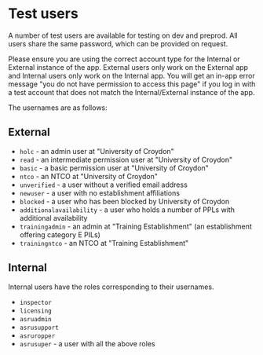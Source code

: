 # Test users

A number of test users are available for testing on dev and preprod. All users share the same password, which can be provided on request.

Please ensure you are using the correct account type for the Internal or External instance of the app. External users only work on the External app and Internal users only work on the Internal app. You will get an in-app error message "you do not have permission to access this page" if you log in with a test account that does not match the Internal/External instance of the app.

The usernames are as follows:

## External

* `holc` - an admin user at "University of Croydon"
* `read` - an intermediate permission user at "University of Croydon"
* `basic` - a basic permission user at "University of Croydon"
* `ntco` - an NTCO at "University of Croydon"
* `unverified` - a user without a verified email address
* `newuser` - a user with no establishment affiliations
* `blocked` - a user who has been blocked by University of Croydon
* `additionalavailability` - a user who holds a number of PPLs with additional availability
* `trainingadmin` - an admin at "Training Establishment" (an establishment offering category E PILs)
* `trainingntco` - an NTCO at "Training Establishment"

## Internal

Internal users have the roles corresponding to their usernames.

* `inspector`
* `licensing`
* `asruadmin`
* `asrusupport`
* `asruropper`
* `asrusuper` - a user with all the above roles
